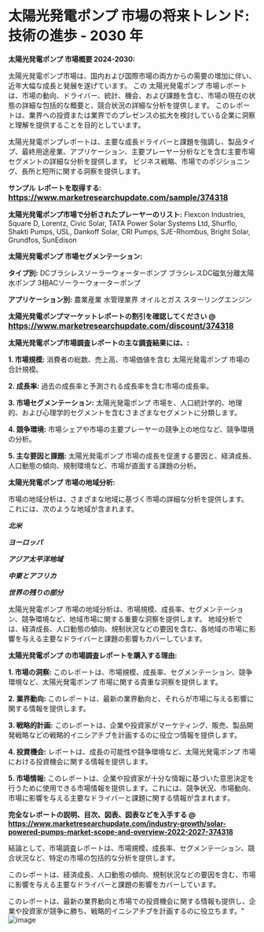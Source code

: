 # 太陽光発電ポンプ 市場の将来トレンド: 技術の進歩 - 2030 年

<strong>太陽光発電ポンプ 市場概要 2024-2030:</strong>

太陽光発電ポンプ市場は、国内および国際市場の両方からの需要の増加に伴い、近年大幅な成長と発展を遂げています。 この 太陽光発電ポンプ 市場レポートは、市場の動向、ドライバー、統計、機会、および課題を含む、市場の現在の状態の詳細な包括的な概要と、競合状況の詳細な分析を提供します。 このレポートは、業界への投資または業界でのプレゼンスの拡大を検討している企業に洞察と理解を提供することを目的としています。

太陽光発電ポンプレポートは、主要な成長ドライバーと課題を強調し、製品タイプ、最終用途産業、アプリケーション、主要プレーヤー分析などを含む主要市場セグメントの詳細な分析を提供します。 ビジネス戦略、市場でのポジショニング、長所と短所に関する洞察を提供します。



<strong>サンプル レポートを取得する: <a href=https://www.marketresearchupdate.com/sample/374318><font size=3 color=#0000ff>https://www.marketresearchupdate.com/sample/374318</font></a></strong>



<strong>太陽光発電ポンプ市場で分析されたプレーヤーのリスト:</strong>
Flexcon Industries, Square D, Lorentz, Civic Solar, TATA Power Solar Systems Ltd, Shurflo, Shakti Pumps, USL, Dankoff Solar, CRI Pumps, SJE-Rhombus, Bright Solar, Grundfos, SunEdison



<strong>太陽光発電ポンプ 市場セグメンテーション:</strong>



<strong>タイプ別:</strong>
DCブラシレスソーラーウォーターポンプ
ブラシレスDC磁気分離太陽水ポンプ
3相ACソーラーウォーターポンプ



<strong>アプリケーション別:</strong>
農業産業
水管理業界
オイルとガス
スターリングエンジン



<strong>太陽光発電ポンプマーケットレポートの割引を確認してください @ <a href=https://www.marketresearchupdate.com/discount/374318><font size=3 color=#0000ff>https://www.marketresearchupdate.com/discount/374318</font></a></strong>



<strong>太陽光発電ポンプ市場調査レポートの主な調査結果には、:</strong>



<strong>1. 市場規模:</strong> 消費者の総数、売上高、市場価値を含む 太陽光発電ポンプ 市場の合計規模。



<strong>2. 成長率:</strong> 過去の成長率と予測される成長率を含む市場の成長率。



<strong>3. 市場セグメンテーション:</strong> 太陽光発電ポンプ 市場を、人口統計学的、地理的、および心理学的セグメントを含むさまざまなセグメントに分類します。



<strong>4. 競争環境:</strong> 市場シェアや市場の主要プレーヤーの競争上の地位など、競争環境の分析。



<strong>5. 主な要因と課題:</strong> 太陽光発電ポンプ 市場の成長を促進する要因と、経済成長、人口動態の傾向、規制環境など、市場が直面する課題の分析。



<strong>太陽光発電ポンプ 市場の地域分析:</strong>

市場の地域分析は、さまざまな地域に基づく市場の詳細な分析を提供します。 これには、次のような地域が含まれます。

<em>

<strong>北米</strong></em>
<em>

<strong>ヨーロッパ</strong></em>
<em>

<strong>アジア太平洋地域</strong></em>
<em>

<strong>中東とアフリカ</strong></em>
<em>

<strong>世界の残りの部分</strong></em>

太陽光発電ポンプ 市場の地域分析は、市場規模、成長率、セグメンテーション、競争環境など、地域市場に関する重要な洞察を提供します。 地域分析では、経済成長、人口動態の傾向、規制状況などの要因を含む、各地域の市場に影響を与える主要なドライバーと課題の影響もカバーしています。



<strong>太陽光発電ポンプ の市場調査レポートを購入する理由:</strong>



<strong>1. 市場の洞察:</strong> このレポートは、市場規模、成長率、セグメンテーション、競争環境など、太陽光発電ポンプ 市場に関する貴重な洞察を提供します。



<strong>2. 業界動向:</strong> このレポートは、最新の業界動向と、それらが市場に与える影響に関する情報を提供します。



<strong>3. 戦略的計画:</strong> このレポートは、企業や投資家がマーケティング、販売、製品開発戦略などの戦略的イニシアチブを計画するのに役立つ情報を提供します。



<strong>4. 投資機会:</strong> レポートは、成長の可能性や競争環境など、太陽光発電ポンプ 市場における投資機会に関する情報を提供します。



<strong>5. 市場情報:</strong> このレポートは、企業や投資家が十分な情報に基づいた意思決定を行うために使用できる市場情報を提供します。これには、競争状況、市場動向、市場に影響を与える主要なドライバーと課題に関する情報が含まれます。



<strong><b>完全なレポートの説明、目次、図表、図表などを入手する @ <a href=https://www.marketresearchupdate.com/industry-growth/solar-powered-pumps-market-scope-and-overview-2022-2027-374318>https://www.marketresearchupdate.com/industry-growth/solar-powered-pumps-market-scope-and-overview-2022-2027-374318</a></b></strong>

結論として、市場調査レポートは、市場規模、成長率、セグメンテーション、競合状況など、特定の市場の包括的な分析を提供します。

このレポートは、経済成長、人口動態の傾向、規制状況などの要因を含む、市場に影響を与える主要なドライバーと課題の影響をカバーしています。

このレポートは、最新の業界動向と市場での投資機会に関する情報も提供し、企業や投資家が競争に勝ち、戦略的イニシアチブを計画するのに役立ちます。"
![image](https://github.com/renukap7961/renukap7961/assets/163852544/2ca32474-0037-4f5b-8c47-147e511b009e)
